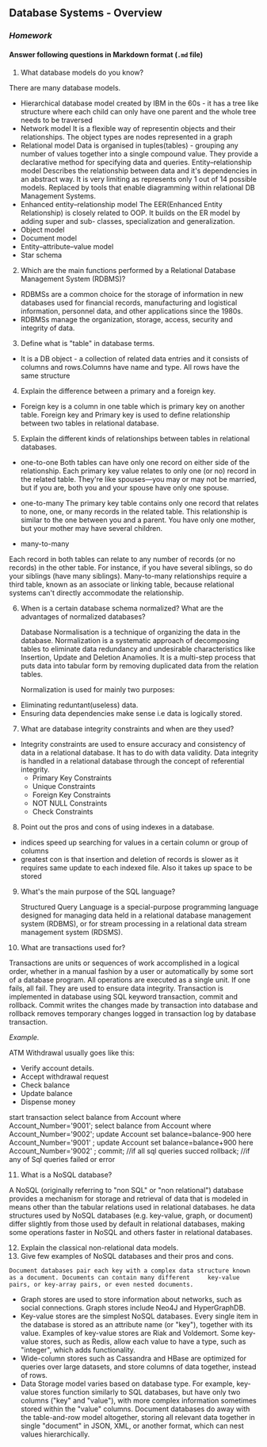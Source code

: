 ## Database Systems - Overview
### _Homework_

#### Answer following questions in Markdown format (`.md` file)

1.  What database models do you know?

There are many database models.
  * Hierarchical database model
    created by IBM in the 60s - it has a tree like structure where each child can only have one parent and the whole tree        needs to be traversed 
  * Network model
    It is a flexible way of representin objects and their relationships. The object types are nodes represented in a graph 
  * Relational model
    Data is organised in tuples(tables) - grouping any number of values together into a single compound value.
    They provide a declarative method for specifying data and queries.
    Entity–relationship model
    Describes the relationship between data and it's dependencies in an abstract way. It is very limiting as represents only     1 out of 14 possible models.
    Replaced by tools that enable diagramming within relational DB Management Systems.
  * Enhanced entity–relationship model
    The EER(Enhanced Entity Relationship) is closely related to OOP.
    It builds on the ER model by adding super and sub- classes, specialization and generalization.
  * Object model
  * Document model
  * Entity–attribute–value model
  * Star schema
  
2.  Which are the main functions performed by a Relational Database Management System (RDBMS)?

  * RDBMSs are a common choice for the storage of information in new databases used for financial records, manufacturing and     logistical information, personnel data, and other applications since the 1980s.
  * RDBMSs manage the organization, storage, access, security and integrity of data. 
  
3.  Define what is "table" in database terms.

  * It is a DB object - a collection of related data entries and it consists of columns and rows.Columns have name and type.     All rows have the same structure
  
4.  Explain the difference between a primary and a foreign key.

  * Foreign key is a column in one table which is primary key on another table. Foreign key and Primary key is used to define     relationship between two tables in relational database. 
  
5.  Explain the different kinds of relationships between tables in relational databases.
  
  * one-to-one
     Both tables can have only one record on either side of the relationship. Each primary key value relates to only one (or      no) record in the related table. They're like spouses—you may or may not be married, but if you are, both you and your       spouse have only one spouse.

  * one-to-many
     The primary key table contains only one record that relates to none, one, or many records in the related table. This         relationship is similar to the one between you and a parent. You have only one mother, but your mother may have several      children.
  * many-to-many
  
   Each record in both tables can relate to any number of records (or no records) in the other table. For instance, if you      have several siblings, so do your siblings (have many siblings). Many-to-many relationships require a third table, known     as an associate or linking table, because relational systems can't directly accommodate the relationship.

6.  When is a certain database schema normalized? What are the advantages of normalized databases?

    Database Normalisation is a technique of organizing the data in the database. Normalization is a systematic approach of      decomposing tables to eliminate data redundancy and undesirable characteristics like Insertion, Update and Deletion          Anamolies. It is a multi-step process that puts data into tabular form by removing duplicated data from the relation         tables.

    Normalization is used for mainly two purposes:

  * Eliminating reduntant(useless) data.
  * Ensuring data dependencies make sense i.e data is logically stored.
  
7.  What are database integrity constraints and when are they used?

  * Integrity constraints are used to ensure accuracy and consistency of data in a relational database. It has to do with        data validity.
    Data integrity is handled in a relational database through the concept of referential integrity. 
     * Primary Key Constraints
     * Unique Constraints
     * Foreign Key Constraints
     * NOT NULL Constraints
     * Check Constraints

8.  Point out the pros and cons of using indexes in a database.

  * indices speed up searching for values in a certain column or group of columns
  * greatest con is that insertion and deletion of records is slower as it requires same update to each indexed file. Also it     takes up space to be stored
  
9.  What's the main purpose of the SQL language?

    Structured Query Language is a special-purpose programming language designed for managing data held in a relational          database management system (RDBMS), or for stream processing in a relational data stream management system (RDSMS).

10.  What are transactions used for?
  
  Transactions are units or sequences of work accomplished in a logical order, whether in a manual fashion by a user or        automatically by some sort of a database program.
  All operations are executed as a single unit. If one fails, all fail. They are used to ensure data integrity. Transaction    is implemented in database using SQL keyword transaction, commit and rollback. Commit writes the changes made by             transaction into database and rollback removes temporary changes logged in transaction log by database transaction.

  *Example.*
  
  ATM Withdrawal usually goes like this:

  * Verify account details.
  * Accept withdrawal request
  * Check balance
  * Update balance
  * Dispense money

start transaction
select balance from Account where Account_Number='9001';
select balance from Account where Account_Number='9002';
update Account set balance=balance-900 here Account_Number='9001' ;
update Account set balance=balance+900 here Account_Number='9002' ;
commit; //if all sql queries succed
rollback; //if any of Sql queries failed or error

11.  What is a NoSQL database?

   A NoSQL (originally referring to "non SQL" or "non relational") database provides a mechanism for storage and retrieval of    data that is modeled in means other than the tabular relations used in relational databases.
   he data structures used by NoSQL databases (e.g. key-value, graph, or document) differ slightly from those used by default    in relational databases, making some operations faster in NoSQL and others faster in relational databases. 

12.  Explain the classical non-relational data models.
13.  Give few examples of NoSQL databases and their pros and cons.

    Document databases pair each key with a complex data structure known as a document. Documents can contain many different     key-value pairs, or key-array pairs, or even nested documents.
    
  * Graph stores are used to store information about networks, such as social connections. Graph stores include Neo4J and        HyperGraphDB.
  * Key-value stores are the simplest NoSQL databases. Every single item in the database is stored as an attribute name (or     "key"), together with its value. Examples of key-value stores are Riak and Voldemort. Some key-value stores, such as          Redis, allow each value to have a type, such as "integer", which adds functionality.
  * Wide-column stores such as Cassandra and HBase are optimized for queries over large datasets, and store columns of data      together, instead of rows.
   * Data Storage model varies based on database type. For example, key-value stores function similarly to SQL databases, but     have only two columns ("key" and "value"), with more complex information sometimes stored within the "value" columns.        Document databases do away with the table-and-row model altogether, storing all relevant data together in single             "document" in JSON, XML, or another format, which can nest values hierarchically.
